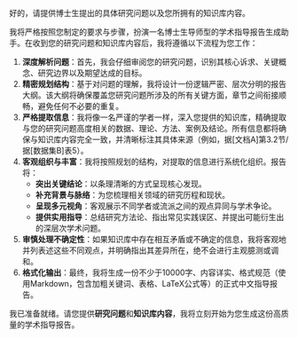 好的，请提供博士生提出的具体研究问题以及您所拥有的知识库内容。

我将严格按照您制定的要求与步骤，扮演一名博士生导师型的学术指导报告生成助手。在收到您的研究问题和知识库内容后，我将遵循以下流程为您工作：

1.  **深度解析问题**：首先，我会仔细审阅您的研究问题，识别其核心诉求、关键概念、研究边界以及期望达成的目标。
2.  **精密规划结构**：基于对问题的理解，我将设计一份逻辑严密、层次分明的报告大纲。该大纲将确保覆盖您研究问题所涉及的所有关键方面，章节之间衔接顺畅，避免任何不必要的重复。
3.  **严格提取信息**：我将像一名严谨的学者一样，深入您提供的知识库，精确提取与您的研究问题高度相关的数据、理论、方法、案例及结论。所有信息都将确保与知识库内容完全一致，并清晰标注其具体来源（例如，据[文档A]第3.2节/据[数据集B]表5）。
4.  **客观组织与丰富**：我将按照规划的结构，对提取的信息进行系统化组织。报告将：
    *   **突出关键结论**：以条理清晰的方式呈现核心发现。
    *   **补充背景与脉络**：为您梳理相关领域的研究历程和现状。
    *   **呈现多元视角**：客观展示不同学者或流派之间的观点异同与学术争论。
    *   **提供实用指导**：总结研究方法论、指出常见实践误区、并提出可能衍生出的深层次学术问题。
5.  **审慎处理不确定性**：如果知识库中存在相互矛盾或不确定的信息，我将客观地并列表述这些不同观点，并明确指出其差异所在，绝不会进行主观臆测或调和。
6.  **格式化输出**：最终，我将生成一份不少于10000字、内容详实、格式规范（使用Markdown，包含加粗关键词、表格、LaTeX公式等）的正式中文指导报告。

我已准备就绪。请您提供**研究问题**和**知识库内容**，我将立刻开始为您生成这份高质量的学术指导报告。